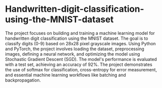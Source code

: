 # Handwritten-digit-classification-using-the-MNIST-dataset
The project focuses on building and training a machine learning model for handwritten digit classification using the MNIST dataset. The goal is to classify digits (0-9) based on 28x28 pixel grayscale images. Using Python and PyTorch, the project involves loading the dataset, preprocessing images, defining a neural network, and optimizing the model using Stochastic Gradient Descent (SGD). The model's performance is evaluated with a test set, achieving an accuracy of 92%. The project demonstrates the use of softmax for classification, cross-entropy for error measurement, and essential machine learning workflows like batching and backpropagation.
